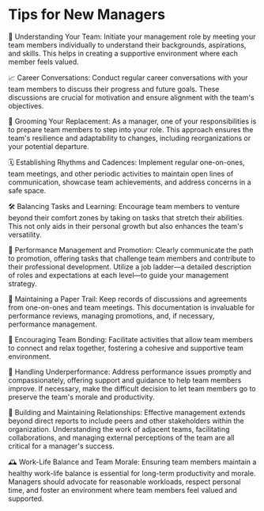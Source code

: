 # Tips for New Managers

🌱 Understanding Your Team: Initiate your management role by meeting your team
members individually to understand their backgrounds, aspirations, and skills.
This helps in creating a supportive environment where each member feels valued.

📈 Career Conversations: Conduct regular career conversations with your team
members to discuss their progress and future goals. These discussions are
crucial for motivation and ensure alignment with the team's objectives.

🔄 Grooming Your Replacement: As a manager, one of your responsibilities is to
prepare team members to step into your role. This approach ensures the team's
resilience and adaptability to changes, including reorganizations or your
potential departure.

🗓 Establishing Rhythms and Cadences: Implement regular one-on-ones, team
meetings, and other periodic activities to maintain open lines of
communication, showcase team achievements, and address concerns in a safe space.

🛠 Balancing Tasks and Learning: Encourage team members to venture beyond their
comfort zones by taking on tasks that stretch their abilities. This not only
aids in their personal growth but also enhances the team's versatility.

🚀 Performance Management and Promotion: Clearly communicate the path to
promotion, offering tasks that challenge team members and contribute to their
professional development. Utilize a job ladder—a detailed description of roles
and expectations at each level—to guide your management strategy.

📝 Maintaining a Paper Trail: Keep records of discussions and agreements from
one-on-ones and team meetings. This documentation is invaluable for performance
reviews, managing promotions, and, if necessary, performance management.

🤝 Encouraging Team Bonding: Facilitate activities that allow team members to
connect and relax together, fostering a cohesive and supportive team
environment.

🎯 Handling Underperformance: Address performance issues promptly and
compassionately, offering support and guidance to help team members improve. If
necessary, make the difficult decision to let team members go to preserve the
team's morale and productivity.

🤝 Building and Maintaining Relationships: Effective management extends beyond
direct reports to include peers and other stakeholders within the organization.
Understanding the work of adjacent teams, facilitating collaborations, and
managing external perceptions of the team are all critical for a manager's
success.

🕰 Work-Life Balance and Team Morale: Ensuring team members maintain a healthy
work-life balance is essential for long-term productivity and morale. Managers
should advocate for reasonable workloads, respect personal time, and foster an
environment where team members feel valued and supported.

